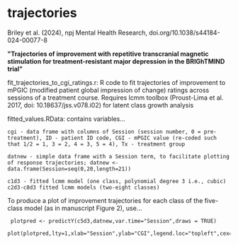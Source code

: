 # trajectories
Briley et al. (2024), npj Mental Health Research, doi.org/10.1038/s44184-024-00077-8

<b>"Trajectories of improvement with repetitive transcranial magnetic stimulation for treatment-resistant major depression in the BRIGhTMIND trial"</b>

fit_trajectories_to_cgi_ratings.r: R code to fit trajectories of improvement to mPGIC (modified patient global impression of change) ratings across sessions of a treatment course. Requires lcmm toolbox (Proust-Lima et al. 2017, doi: 10.18637/jss.v078.i02) for latent class growth analysis

fitted_values.RData: contains variables...

    cgi - data frame with columns of Session (session number, 0 = pre-treatment), ID - patient ID code, CGI - mPGIC value (re-coded such that 1/2 = 1, 3 = 2, 4 = 3, 5 = 4), Tx - treatment group

    datnew - simple data frame with a Session term, to facilitate plotting of response trajectories; datnew <- data.frame(Session=seq(0,20,length=21))

    c1d3 - fitted lcmm model (one class, polynomial degree 3 i.e., cubic)
    c2d3-c8d3 fitted lcmm models (two-eight classes)

 To produce a plot of improvement trajectories for each class of the five-class model (as in manuscript Figure 2), use...
     
     plotpred <- predictY(c5d3,datnew,var.time="Session",draws = TRUE)
     plot(plotpred,lty=1,xlab="Session",ylab="CGI",legend.loc="topleft",cex=0.75)
